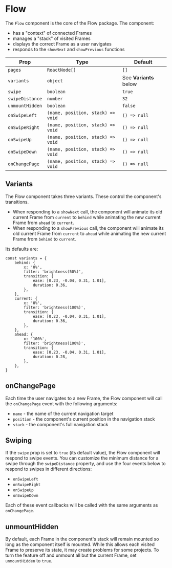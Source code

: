 # Flow

The `Flow` component is the core of the Flow package. The component:

- has a "context" of connected Frames
- manages a "stack" of visited Frames
- displays the correct Frame as a user navigates
- responds to the `showNext` and `showPrevious` functions

| Prop            | Type                              | Default                |
| --------------- | --------------------------------- | ---------------------- |
| `pages`         | `ReactNode[]`                     | `[]`                   |
| `variants`      | `object`                          | See **Variants** below |
| `swipe`         | `boolean`                         | `true`                 |
| `swipeDistance` | `number`                          | `32`                   |
| `unmountHidden` | `boolean`                         | `false`                |
| `onSwipeLeft`   | `(name, position, stack) => void` | `() => null`           |
| `onSwipeRight`  | `(name, position, stack) => void` | `() => null`           |
| `onSwipeUp`     | `(name, position, stack) => void` | `() => null`           |
| `onSwipeDown`   | `(name, position, stack) => void` | `() => null`           |
| `onChangePage`  | `(name, position, stack) => void` | `() => null`           |

## Variants

The Flow component takes three variants. These control the component's
transitions.

- When responding to a `showNext` call, the component will animate its old
  current Frame from `current` to `behind` while animating the new current Frame
  from `ahead` to `current`.
- When responding to a `showPrevious` call, the component will animate its old
  current Frame from `current` to `ahead` while animating the new current Frame
  from `behind` to `current`.

Its defaults are:

```tsx
const variants = {
	behind: {
		x: '0%',
		filter: 'brightness(50%)',
		transition: {
			ease: [0.23, -0.04, 0.31, 1.01],
			duration: 0.36,
		},
	},
	current: {
		x: '0%',
		filter: 'brightness(100%)',
		transition: {
			ease: [0.23, -0.04, 0.31, 1.01],
			duration: 0.36,
		},
	},
	ahead: {
		x: '100%',
		filter: 'brightness(100%)',
		transition: {
			ease: [0.23, -0.04, 0.31, 1.01],
			duration: 0.28,
		},
	},
}
```

## onChangePage

Each time the user navigates to a new Frame, the Flow component will call the
`onChangePage` event with the following arguments:

- `name` - the name of the current navigation target
- `position` - the component's current position in the navigation stack
- `stack` - the component's full navigation stack

## Swiping

If the `swipe` prop is set to `true` (its default value), the Flow component
will respond to swipe events. You can customize the minimum distance for a swipe
through the `swipeDistance` property, and use the four events below to respond
to swipes in different directions:

- `onSwipeLeft`
- `onSwipeRight`
- `onSwipeUp`
- `onSwipeDown`

Each of these event callbacks will be called with the same arguments as
`onChangePage`.

## unmountHidden

By default, each Frame in the component's stack will remain mounted so long as
the component itself is mounted. While this allows each visited Frame to
preserve its state, it may create problems for some projects. To turn the
feature off and unmount all but the current Frame, set `unmountHidden` to
`true`.
